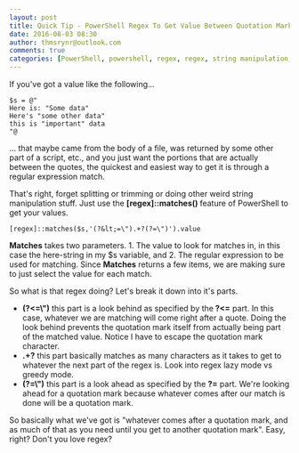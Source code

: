```yaml
---
layout: post
title: Quick Tip - PowerShell Regex To Get Value Between Quotation Marks
date: 2016-08-03 08:30
author: thmsrynr@outlook.com
comments: true
categories: [PowerShell, powershell, regex, regex, string manipulation, string manipulation]
---
```

If you've got a value like the following...

```
$s = @"
Here is: "Some data"
Here's "some other data"
this is "important" data
"@
```

... that maybe came from the body of a file, was returned by some other part of a script, etc., and you just want the portions that are actually between the quotes, the quickest and easiest way to get it is through a regular expression match.

That's right, forget splitting or trimming or doing other weird string manipulation stuff. Just use the <strong>[regex]::matches() </strong>feature of PowerShell to get your values.

```
[regex]::matches($s,'(?&lt;=\").+?(?=\")').value
```

<strong>Matches</strong> takes two parameters. 1. The value to look for matches in, in this case the here-string in my $s variable, and 2. The regular expression to be used for matching. Since <strong>Matches</strong> returns a few items, we are making sure to just select the value for each match.

So what is that regex doing? Let's break it down into it's parts.

<ul>
    <li><strong>(?&lt;=\")</strong> this part is a look behind as specified by the<strong> ?&lt;=</strong> part. In this case, whatever we are matching will come right after a quote. Doing the look behind prevents the quotation mark itself from actually being part of the matched value. Notice I have to escape the quotation mark character.</li>
    <li><strong>.+?</strong> this part basically matches as many characters as it takes to get to whatever the next part of the regex is. Look into regex lazy mode vs greedy mode.</li>
    <li><strong>(?=\")</strong> this part is a look ahead as specified by the <strong>?=</strong> part. We're looking ahead for a quotation mark because whatever comes after our match is done will be a quotation mark.</li>
</ul>

So basically what we've got is "whatever comes after a quotation mark, and as much of that as you need until you get to another quotation mark". Easy, right? Don't you love regex?
